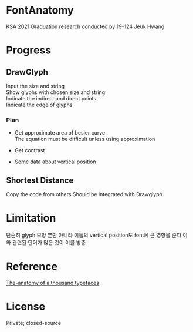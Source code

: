 # FontAnatomy
KSA 2021 Graduation research conducted by 19-124 Jeuk Hwang

# Progress
## DrawGlyph
Input the size and string  
Show glyphs with chosen size and string  
Indicate the indirect and direct points  
Indicate the edge of glyphs

### Plan
- Get approximate area of besier curve  
The equation must be difficult unless using approximation

- Get contrast

- Some data about vertical position

## Shortest Distance
Copy the code from others
Should be integrated with Drawglyph

# Limitation
단순히 glyph 모양 뿐만 아니라 이들의 vertical position도 font에 큰 영향을 준다
이와 관련된 단어가 많은 것이 이를 방증

# Reference
[The-anatomy of a thousand typefaces](https://medium.com/@getflourish/the-anatomy-of-a-thousand-typefaces-f7b9088eed1)

# License
Private; closed-source